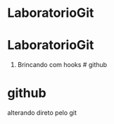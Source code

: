 ﻿# LaboratorioGit
# LaboratorioGit

1. Brincando com hooks # github
# github

alterando direto pelo git
